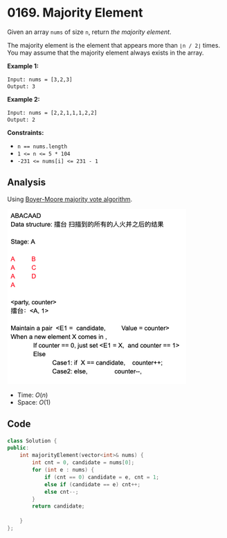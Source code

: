 # 0169. Majority Element

Given an array `nums` of size `n`, return *the majority element*.

The majority element is the element that appears more than `⌊n / 2⌋` times. You may assume that the majority element always exists in the array.

 

**Example 1:**

```
Input: nums = [3,2,3]
Output: 3
```

**Example 2:**

```
Input: nums = [2,2,1,1,1,2,2]
Output: 2
```

 

**Constraints:**

- `n == nums.length`
- `1 <= n <= 5 * 104`
- `-231 <= nums[i] <= 231 - 1`

## Analysis

Using [Boyer-Moore majority vote algorithm](https://en.wikipedia.org/wiki/Boyer%E2%80%93Moore_majority_vote_algorithm).

![Screen Shot 2020-08-30 at 1.26.24 PM.png](resources/D3044E56991BFEDB0F9411FDEDDFDA1D.png)

* Time: $O(n)$
* Space: $O(1)$

## Code

```c++
class Solution {
public:
    int majorityElement(vector<int>& nums) {
        int cnt = 0, candidate = nums[0];
        for (int e : nums) {
            if (cnt == 0) candidate = e, cnt = 1;
            else if (candidate == e) cnt++;
            else cnt--;
        }
        return candidate;
        
    }
};
```
